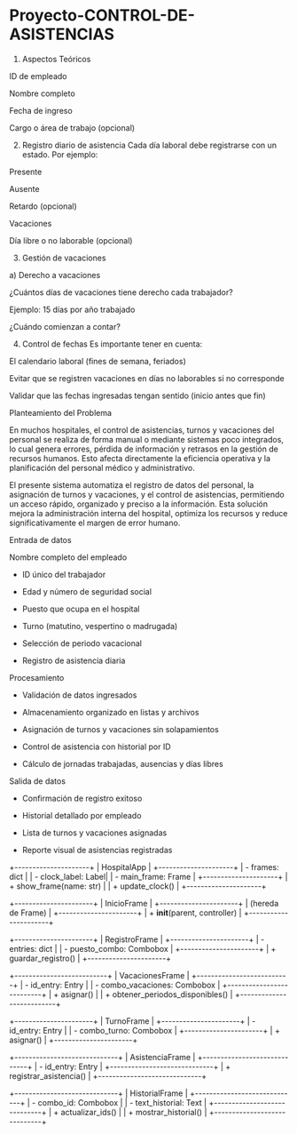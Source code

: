# Proyecto-CONTROL-DE-ASISTENCIAS

1. Aspectos Teóricos 

ID de empleado

Nombre completo

Fecha de ingreso

Cargo o área de trabajo (opcional)


2. Registro diario de asistencia
Cada día laboral debe registrarse con un estado. Por ejemplo:

Presente

Ausente

Retardo (opcional)

Vacaciones

Día libre o no laborable (opcional)


3. Gestión de vacaciones

a) Derecho a vacaciones

¿Cuántos días de vacaciones tiene derecho cada trabajador?

Ejemplo: 15 días por año trabajado

¿Cuándo comienzan a contar?


4. Control de fechas
Es importante tener en cuenta:

El calendario laboral (fines de semana, feriados)

Evitar que se registren vacaciones en días no laborables si no corresponde

Validar que las fechas ingresadas tengan sentido (inicio antes que fin)

















Planteamiento del Problema

En muchos hospitales, el control de asistencias, turnos y vacaciones del personal se realiza de forma manual o mediante sistemas poco integrados, lo cual genera errores, pérdida de información y retrasos en la gestión de recursos humanos. Esto afecta directamente la eficiencia operativa y la planificación del personal médico y administrativo.

El presente sistema automatiza el registro de datos del personal, la asignación de turnos y vacaciones, y el control de asistencias, permitiendo un acceso rápido, organizado y preciso a la información. Esta solución mejora la administración interna del hospital, optimiza los recursos y reduce significativamente el margen de error humano.

Entrada de datos

Nombre completo del empleado

- ID único del trabajador

- Edad y número de seguridad social

- Puesto que ocupa en el hospital

- Turno (matutino, vespertino o madrugada)

- Selección de periodo vacacional

- Registro de asistencia diaria

Procesamiento
- Validación de datos ingresados

- Almacenamiento organizado en listas y archivos

- Asignación de turnos y vacaciones sin solapamientos

- Control de asistencia con historial por ID

- Cálculo de jornadas trabajadas, ausencias y días libres

Salida de datos
- Confirmación de registro exitoso

- Historial detallado por empleado

- Lista de turnos y vacaciones asignadas

- Reporte visual de asistencias registradas



+---------------------+
|     HospitalApp     |
+---------------------+
| - frames: dict      |
| - clock_label: Label|
| - main_frame: Frame |
+---------------------+
| + show_frame(name: str)       |
| + update_clock()              |
+---------------------+


+----------------------+
|     InicioFrame      |
+----------------------+
| (hereda de Frame)    |
+----------------------+
| + __init__(parent, controller) |
+----------------------+


+----------------------+
|    RegistroFrame     |
+----------------------+
| - entries: dict      |
| - puesto_combo: Combobox |
+----------------------+
| + guardar_registro() |
+----------------------+


+--------------------------+
|    VacacionesFrame       |
+--------------------------+
| - id_entry: Entry        |
| - combo_vacaciones: Combobox |
+--------------------------+
| + asignar()              |
| + obtener_periodos_disponibles() |
+--------------------------+


+----------------------+
|      TurnoFrame      |
+----------------------+
| - id_entry: Entry     |
| - combo_turno: Combobox |
+----------------------+
| + asignar()          |
+----------------------+


+-----------------------------+
|      AsistenciaFrame        |
+-----------------------------+
| - id_entry: Entry           |
+-----------------------------+
| + registrar_asistencia()    |
+-----------------------------+


+-----------------------------+
|      HistorialFrame         |
+-----------------------------+
| - combo_id: Combobox        |
| - text_historial: Text      |
+-----------------------------+
| + actualizar_ids()          |
| + mostrar_historial()       |
+-----------------------------+

